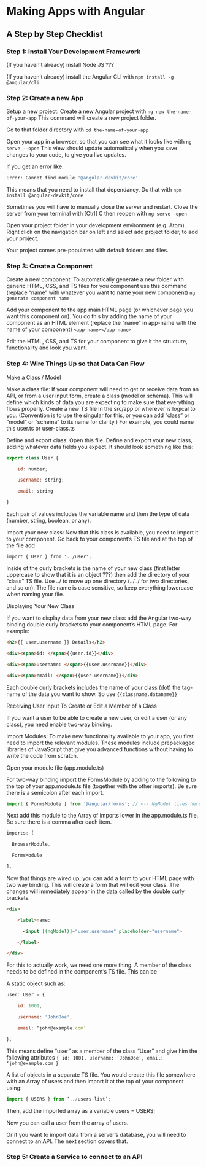 # Making Apps with Angular 

## A Step by Step Checklist 

### Step 1: Install Your Development Framework 

(If you haven’t already) install Node JS ??? 

(If you haven’t already) install the Angular CLI with `npm install -g @angular/cli` 

### Step 2: Create a new App 

Setup a new project: Create a new Angular project with `ng new the-name-of-your-app` This command will create a new project folder. 

Go to that folder directory with `cd the-name-of-your-app` 

Open your app in a browser, so that you can see what it looks like with `ng serve --open` This view should update automatically when you save changes to your code, to give you live updates.

If you get an error like: 
```sh
Error: Cannot find module '@angular-devkit/core'
``` 
This means that you need to install that dependancy. Do that with `npm install @angular-devkit/core`

Sometimes you will have to manually close the server and restart. Close the server from your terminal with [Ctrl] C then reopen with `ng serve –open` 

Open your project folder in your development environment (e.g. Atom). Right click on the navigation bar on left and select add project folder, to add your project. 

Your project comes pre-populated with default folders and files. 

### Step 3: Create a Component 

Create a new component: To automatically generate a new folder with generic HTML, CSS, and TS files for you component use this command (replace “name” with whatever you want to name your new component) `ng generate component name`  

Add your component to the app main HTML page (or whichever page you want this component on). You do this by adding the name of your component as an HTML element (replace the “name” in app-name with the name of your component) `<app-name></app-name>` 

Edit the HTML, CSS, and TS for your component to give it the structure, functionality and look you want. 

### Step 4: Wire Things Up so that Data Can Flow 

Make a Class / Model 

Make a class file: If your component will need to get or receive data from an API, or from a user input form, create a class (model or schema). This will define which kinds of data you are expecting to make sure that everything flows properly. Create a new TS file in the src/app or wherever is logical to you. (Convention is to use the singular for this, or you can add “class” or “model” or “schema” to its name for clarity.) For example, you could name this user.ts or user-class.ts 

Define and export class: Open this file. Define and export your new class, adding whatever data fields you expect. It should look something like this: 

```js
export class User { 

    id: number; 

    username: string; 

    email: string 

}
```

Each pair of values includes the variable name and then the type of data (number, string, boolean, or any). 

Import your new class: Now that this class is available, you need to import it to your component. Go back to your component’s TS file and at the top of the file add  

`import { User } from '../user';` 

Inside of the curly brackets is the name of your new class (first letter uppercase to show that it is an object ???) then add the directory of your “class” TS file. Use ../ to move up one directory (../../ for two directories, and so on). The file name is case sensitive, so keep everything lowercase when naming your file.  

Displaying Your New Class 

If you want to display data from your new class add the Angular two-way binding double curly brackets to your component’s HTML page. For example:

```HTML
<h2>{{ user.username }} Details</h2>  

<div><span>id: </span>{{user.id}}</div>  

<div><span>username: </span>{{user.username}}</div> 

<div><span>email: </span>{{user.username}}</div> 
```

Each double curly brackets includes the name of your class (dot) the tag-name of the data you want to show. So use `{{classname.dataname}}` 

Receiving User Input To Create or Edit a Member of a Class 

If you want a user to be able to create a new user, or edit a user (or any class), you need enable two-way binding. 

Import Modules: To make new functionality available to your app, you first need to import the relevant modules. These modules include prepackaged libraries of JavaScript that give you advanced functions without having to write the code from scratch. 

Open your module file (app.module.ts) 

For two-way binding import the FormsModule by adding to the following to the top of your app.module.ts file (together with the other imports). Be sure there is a semicolon after each import. 

```js
import { FormsModule } from '@angular/forms'; // <-- NgModel lives here 
```
Next add this module to the Array of imports lower in the app.module.ts file. Be sure there is a comma after each item. 
```js
imports: [ 

  BrowserModule, 

  FormsModule 

],
```

Now that things are wired up, you can add a form to your HTML page with two way binding. This will create a form that will edit your class. The changes will immediately appear in the data called by the double curly brackets. 

```HTML
<div> 

    <label>name: 

      <input [(ngModel)]="user.username" placeholder="username"> 

    </label> 

</div> 
```

For this to actually work, we need one more thing. A member of the class needs to be defined in the component’s TS file. This can be  

A static object such as:

```js
user: User = {  

    id: 1001,  

    username: 'JohnDoe', 

    email: ‘john@example.com’  

};
```

This means define “user” as a member of the class “User” and give him the following attributes `{ id: 1001, username: ‘JohnDoe’, email: ‘john@example.com }` 

A list of objects in a separate TS file. You would create this file somewhere with an Array of users and then import it at the top of your component using:  

```js
import { USERS } from ‘../users-list’; 
```

Then, add the imported array as a variable users = USERS; 

Now you can call a user from the array of users. 

Or if you want to import data from a server’s database, you will need to connect to an API. The next section covers that. 

### Step 5: Create a Service to connect to an API 
